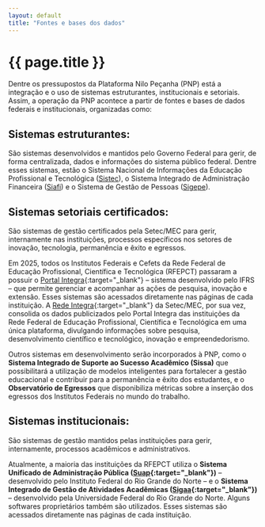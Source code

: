 ```yaml
---
layout: default
title: "Fontes e bases dos dados"
---
```


<!-- Parte de Navegação

Veja qual é a o nome da próxima página e da anterior e adicione abaixo no formato:

[Anterior: Nome da páginas](/documentacao/caminho_do_arquivo)
[Próximo: Nome da páginas »](/documentacao/caminho_do_arquivo) 
-->


# {{ page.title }}

Dentre os pressupostos da Plataforma Nilo Peçanha (PNP) está a integração e o uso de sistemas estruturantes, institucionais e setoriais. Assim, a operação da PNP acontece a partir de fontes e bases de dados federais e institucionais, organizadas como:

## Sistemas estruturantes:

São sistemas desenvolvidos e mantidos pelo Governo Federal para gerir, de forma centralizada, dados e informações do sistema público federal.
Dentre esses sistemas, estão o Sistema Nacional de Informações da Educação Profissional e Tecnológica ([Sistec](https://sistec.mec.gov.br)), o Sistema Integrado de Administração Financeira ([Siafi](https://www.gov.br/tesouronacional/pt-br/siafi)) e o Sistema de Gestão de Pessoas ([Sigepe](https://www.gov.br/servidor)).

## Sistemas setoriais certificados:

São sistemas de gestão certificados pela Setec/MEC para gerir, internamente nas instituições, processos específicos nos setores de inovação, tecnologia, permanência e êxito e egressos.

Em 2025, todos os Institutos Federais e Cefets da Rede Federal de Educação Profissional, Científica e Tecnológica (RFEPCT) passaram a possuir o [Portal Integra](https://integra.ifrs.edu.br/vitrine/integra){:target="_blank"}  – sistema desenvolvido pelo IFRS – que permite gerenciar e acompanhar as ações de pesquisa, inovação e extensão. Esses sistemas são acessados diretamente nas páginas de cada instituição. A [Rede Integra](https://redeintegra.mec.gov.br){:target="_blank"}  da Setec/MEC, por sua vez, consolida os dados publicizados pelo Portal Integra das instituições da Rede Federal de Educação Profissional, Científica e Tecnológica em uma única plataforma, divulgando informações sobre pesquisa, desenvolvimento científico e tecnológico, inovação e empreendedorismo.

Outros sistemas em desenvolvimento serão incorporados à PNP, como o **Sistema Integrado de Suporte ao Sucesso Acadêmico (Sissa)** que possibilitará a utilização de modelos inteligentes para fortalecer a gestão educacional e contribuir para a permanência e êxito dos estudantes, e o **Observatório de Egressos** que disponibiliza métricas sobre a inserção dos egressos dos Institutos Federais no mundo do trabalho.

## Sistemas institucionais:

São sistemas de gestão mantidos pelas instituições para gerir, internamente, processos acadêmicos e administrativos.

Atualmente, a maioria das instituições da RFEPCT utiliza o **Sistema Unificado de Administração Pública ([Suap](https://portal.suap.ifrn.edu.br/){:target="_blank"})**  – desenvolvido pelo Instituto Federal do Rio Grande do Norte – e o **Sistema Integrado de Gestão de Atividades Acadêmicas ([Sigaa](https://www.portalcooperacao.info.ufrn.br/){:target="_blank"})** –  desenvolvido pela Universidade Federal do Rio Grande do Norte. Alguns softwares proprietários também são utilizados. Esses sistemas são acessados diretamente nas páginas de cada instituição.
